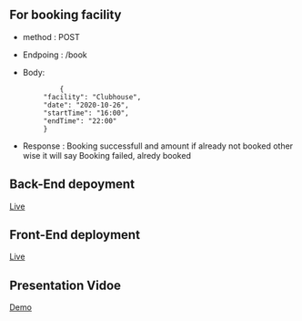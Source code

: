 
## For booking facility
 
 * method : POST
 * Endpoing : /book
 * Body:
       
                {
            "facility": "Clubhouse",
            "date": "2020-10-26",
            "startTime": "16:00",
            "endTime": "22:00"
            }
 * Response : Booking successfull and amount if already not booked other wise it will say Booking failed, alredy booked

## Back-End depoyment
[Live](https://facilitybooking-rxhl.onrender.com)


## Front-End deployment
[Live](https://64ca31627206d606371b9e93--glistening-treacle-639a22.netlify.app/)

## Presentation Vidoe
[Demo](https://drive.google.com/file/d/10-hpa4GQYE6OO2phPwmZCIwFFy8Q8ShR/view?usp=sharing)